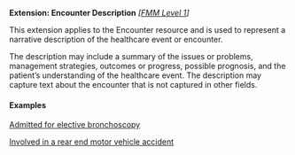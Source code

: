 **Extension: Encounter Description** *[[FMM Level 1](guidance.html)]*

This extension applies to the Encounter resource and is used to represent a narrative description of the healthcare event or encounter.

The description may include a summary of the issues or problems, management strategies, outcomes or progress, possible prognosis, and the patient’s understanding of the healthcare event. The description may capture text about the encounter that is not captured in other fields.

#### Examples

[Admitted for elective bronchoscopy](Encounter-encounter-example0.html)

[Involved in a rear end motor vehicle accident](Encounter-encounter-example1.html)
